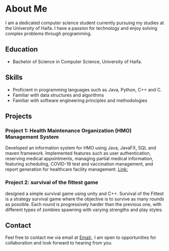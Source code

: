 # About Me

I am a dedicated computer science student currently pursuing my studies at the University of Haifa. I have a passion for technology and enjoy solving complex problems through programming.

## Education

- Bachelor of Science in Computer Science, University of Haifa.

## Skills

- Proficient in programming languages such as Java, Python, C++ and C.
- Familiar with data structures and algorithms
- Familiar with software engineering principles and methodologies

## Projects

### Project 1: Health Maintenance Organization (HMO) Management System

Developed an information system for HMO using Java, JavaFX, SQL and maven framework. Implemented features such as user authentication, reserving medical appointments, managing partial medical information, featuring scheduling, COVID-19 test and vaccination management, and report generation for healthcare facility management.
[Link:](https://github.com/KhaledSger/SoftwareEngineering)

### Project 2: survival of the fittest game

designed a simple survival game using unity and C++. Survival of the Fittest is a strategy survival game where the objective is to survive as many rounds as possible. Each round is progressively harder than the previous one, with different types of zombies spawning with varying strengths and play styles.

## Contact

Feel free to contact me via email at [Email:](hakeemabushqara7@gmail.com). I am open to opportunities for collaboration and look forward to hearing from you.
